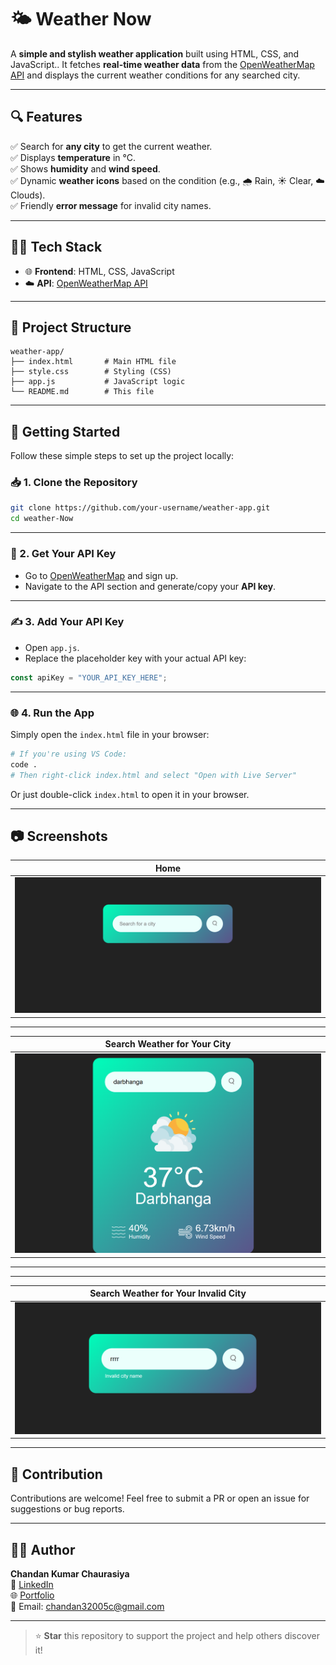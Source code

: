 
# 🌤️ Weather Now

A **simple and stylish weather application** built using HTML, CSS, and JavaScript..
It fetches **real-time weather data** from the [OpenWeatherMap API](https://openweathermap.org/api) and displays the current weather conditions for any searched city.

---

## 🔍 Features

✅ Search for **any city** to get the current weather.  
✅ Displays **temperature** in °C.  
✅ Shows **humidity** and **wind speed**.  
✅ Dynamic **weather icons** based on the condition (e.g., 🌧️ Rain, ☀️ Clear, ☁️ Clouds).  
✅ Friendly **error message** for invalid city names.  

---

## 🧑‍💻 Tech Stack

- 🌐 **Frontend**: HTML, CSS, JavaScript  
- ☁️ **API**: [OpenWeatherMap API](https://openweathermap.org/api)  

---

## 📁 Project Structure

```
weather-app/
├── index.html       # Main HTML file
├── style.css        # Styling (CSS)
├── app.js           # JavaScript logic
└── README.md        # This file
```

---

## 🚀 Getting Started

Follow these simple steps to set up the project locally:

### 📥 1. Clone the Repository

```bash
git clone https://github.com/your-username/weather-app.git
cd weather-Now
```

---

### 🔑 2. Get Your API Key

- Go to [OpenWeatherMap](https://openweathermap.org/api) and sign up.
- Navigate to the API section and generate/copy your **API key**.

---

### ✍️ 3. Add Your API Key

- Open `app.js`.
- Replace the placeholder key with your actual API key:

```js
const apiKey = "YOUR_API_KEY_HERE";
```

---

### 🌐 4. Run the App

Simply open the `index.html` file in your browser:

```bash
# If you're using VS Code:
code .
# Then right-click index.html and select "Open with Live Server"
```

Or just double-click `index.html` to open it in your browser.

---

## 📷 Screenshots

| Home |
|-------------------------------|
| ![Weather App Screenshot](https://github.com/Chandankumar2004/-Weather-Now/blob/866a526be50152a86091c2983c08b9c8d42b6f8e/Weather%20Now/Screenshot%202025-06-25%20153034.png) |

---
| Search Weather for Your City |
|-------------------------------|
| ![Weather App Screenshot](https://github.com/Chandankumar2004/-Weather-Now/blob/866a526be50152a86091c2983c08b9c8d42b6f8e/Weather%20Now/Screenshot%202025-06-25%20153054.png) |

---
---
| Search Weather for Your Invalid City |
|-------------------------------|
| ![Weather App Screenshot](https://github.com/Chandankumar2004/-Weather-Now/blob/866a526be50152a86091c2983c08b9c8d42b6f8e/Weather%20Now/Screenshot%202025-06-25%20153132.png) |

---

## 🙌 Contribution

Contributions are welcome! Feel free to submit a PR or open an issue for suggestions or bug reports.

---
## 🙋‍♂️ Author

**Chandan Kumar Chaurasiya**  
🔗 [LinkedIn](https://www.linkedin.com/in/chandan2004)  
🌐 [Portfolio](https://chandan-portfolio-tau.vercel.app/)  
📧 Email: chandan32005c@gmail.com

---

> ⭐ **Star** this repository to support the project and help others discover it!

